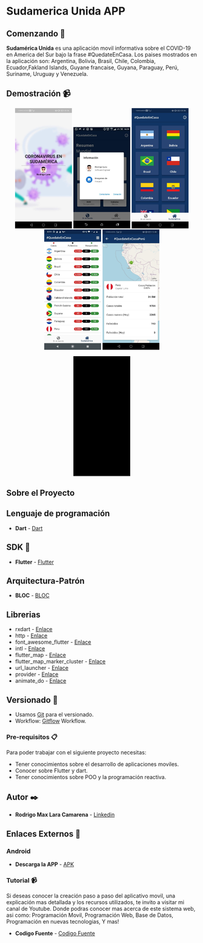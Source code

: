 # Sudamerica Unida APP

## Comenzando 🚀
**Sudamérica Unida** es una aplicación movil informativa sobre el COVID-19 en America del Sur bajo la frase #QuedateEnCasa. Los paises mostrados en la aplicación son: Argentina, Bolivia, Brasil, Chile, Colombia, Ecuador,Fakland Islands, Guyane francaise, Guyana, Paraguay, Perú, Suriname, Uruguay y Venezuela. 

## Demostración 📹
<p align="center">
<img src="https://github.com/Rodrigolara05/Flutter-Covid19-App/blob/master/git-resources/2.%20screenshot/1.%20splash_screen.jpg" width="150" />
  <img src="https://github.com/Rodrigolara05/Flutter-Covid19-App/blob/master/git-resources/2.%20screenshot/3.%20about_me.jpg" width="150" />
  <img src="https://github.com/Rodrigolara05/Flutter-Covid19-App/blob/master/git-resources/2.%20screenshot/4.%20countries_grid_view.jpg" width="150" />
  <img src="https://github.com/Rodrigolara05/Flutter-Covid19-App/blob/master/git-resources/2.%20screenshot/5.%20countries_list_view.jpg" width="150" />
  <img src="https://github.com/Rodrigolara05/Flutter-Covid19-App/blob/master/git-resources/2.%20screenshot/6.%20about_county.jpg" width="150" />
</p>
<p align="center">
<img src="https://github.com/Rodrigolara05/Flutter-Covid19-App/blob/master/git-resources/1.%20gif/1.%20Gif.gif" width="150" />
</p>

## Sobre el Proyecto

## Lenguaje de programación

* **Dart** -  [Dart](https://dart.dev/)

## SDK 📌

* **Flutter** -  [Flutter](https://es.wikipedia.org/wiki/Flutter_(software))

## Arquitectura-Patrón

* **BLOC** -  [BLOC](https://medium.com/comunidad-flutter/implementa-arquitectura-a-tu-proyecto-flutter-usando-el-patr%C3%B3n-bloc-2cb031722166)

## Librerias

* rxdart - [Enlace](https://pub.dev/packages/rxdart)
 * http - [Enlace](https://pub.dev/packages/http)
 *  font_awesome_flutter - [Enlace](https://pub.dev/packages/font_awesome_flutter)
 *  intl - [Enlace](https://pub.dev/packages/intl)
*   flutter_map - [Enlace](https://pub.dev/packages/flutter_map)
*   flutter_map_marker_cluster - [Enlace](https://pub.dev/packages/flutter_map_marker_cluster)
*   url_launcher - [Enlace](https://pub.dev/packages/url_launcher) 
*   provider - [Enlace](https://pub.dev/packages/provider) 
*   animate_do - [Enlace](https://pub.dev/packages/animate_do) 

## Versionado 📌

* Usamos [Git](https://git-scm.com/) para el versionado.
* Workflow: [Gitflow](https://www.atlassian.com/git/tutorials/comparing-workflows/gitflow-workflow) Workflow.

### Pre-requisitos 📋

Para poder trabajar con el siguiente proyecto necesitas:
* Tener conocimientos sobre el desarrollo de aplicaciones moviles.
* Conocer sobre Flutter y dart.
* Tener conocimientos sobre POO y la programación reactiva.

## Autor ✒️

* **Rodrigo Max Lara Camarena** -  [Linkedin](https://www.linkedin.com/in/rodrigolara05)

## Enlaces Externos 🔗
### Android 

* **Descarga la APP** - [APK](https://github.com/Rodrigolara05/Flutter-Covid19-App/blob/master/git-resources/3.%20apk/Sudamerica%20Unida%20-%20Covid19.apk)

### Tutorial 📹

Si deseas conocer la creación paso a paso del aplicativo movil, una explicación mas detallada y los recursos utilizados, te invito a visitar mi canal de Youtube. Donde podras conocer mas acerca de este sistema web, asi como:
  Programación Movil,
  Programación Web,
  Base de Datos,
  Programación en nuevas tecnologias,
  Y mas!

* **Codigo Fuente** -  [Codigo Fuente](https://www.youtube.com/codigofuente)
